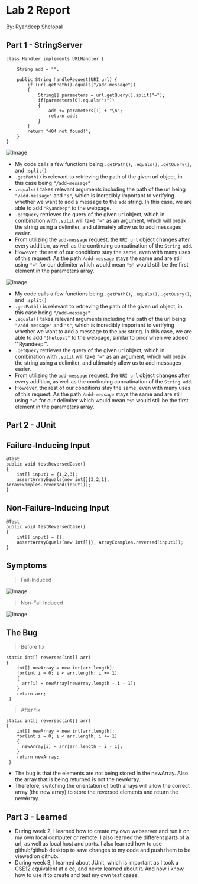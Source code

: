 # Lab 2 Report

By: Ryandeep Shelopal

## Part 1 - StringServer

```
class Handler implements URLHandler {

    String add = "";

    public String handleRequest(URI url) {
        if (url.getPath().equals("/add-message"))
        {
            String[] parameters = url.getQuery().split("="); 
            if(parameters[0].equals("s"))
            {
                add += parameters[1] + "\n";
                return add;
            }
        }
        return "404 not found!";
    }
}
```
![Image](https://user-images.githubusercontent.com/122515834/215408274-60b8760a-e165-4d6c-9425-5f06f207f3d2.png)
* My code calls a few functions being `.getPath()`, `.equals()`, `.getQuery()`, and `.split()`
* `.getPath()` is relevant to retrieving the path of the given url object, in this case being `"/add-message"`
* `.equals()` takes relevant arguments including the path of the url being `"/add-message"` and `"s"`, which is incredibly important to verifying whether we want to add a message to the `add` string. In this case, we are able to add `"Ryandeep"` to the webpage.
* `.getQuery` retrieves the query of the given url object, which in combination with `.split` will take `"="` as an argument, which will break the string using a delimiter, and ultimately allow us to add messages easier.
* From utilizing the `add-message` request, the `URI url` object changes after every addition, as well as the continuing concatination of the `String add`.
* However, the rest of our conditions stay the same, even with many uses of this request. As the path `/add-message` stays the same and are still using `"="` for our delimiter which would mean `"s"` would still be the first element in the parameters array.


![Image](https://user-images.githubusercontent.com/122515834/215408128-5e94e9e0-5316-4138-bdc6-f9d206840041.png)
* My code calls a few functions being `.getPath()`, `.equals()`, `.getQuery()`, and `.split()`
* `.getPath()` is relevant to retrieving the path of the given url object, in this case being `"/add-message"`
* `.equals()` takes relevant arguments including the path of the url being `"/add-message"` and `"s"`, which is incredibly important to verifying whether we want to add a message to the `add` string. In this case, we are able to add `"Shelopal"` to the webpage, similar to prior when we added '"Ryandeep"'.
* `.getQuery` retrieves the query of the given url object, which in combination with `.split` will take `"="` as an argument, which will break the string using a delimiter, and ultimately allow us to add messages easier.
* From utilizing the `add-message` request, the `URI url` object changes after every addition, as well as the continuing concatination of the `String add`.
* However, the rest of our conditions stay the same, even with many uses of this request. As the path `/add-message` stays the same and are still using `"="` for our delimiter which would mean `"s"` would still be the first element in the parameters array.

## Part 2 - JUnit

Failure-Inducing Input
---

```
@Test
public void testReversedCase()
{
    int[] input1 = {1,2,3};
    assertArrayEquals(new int[]{3,2,1}, ArrayExamples.reversed(input1));
}
```

Non-Failure-Inducing Input
---

```
@Test
public void testReversedCase() 
{   
    int[] input1 = {};
    assertArrayEquals(new int[]{}, ArrayExamples.reversed(input1));
}
```

Symptoms
---

> Fail-Induced


![Image](https://user-images.githubusercontent.com/122515834/215419902-eed2291f-f820-4765-8ee2-37c01bd05312.png)
> Non-Fail Induced


![Image](https://user-images.githubusercontent.com/122515834/215420060-4defadff-ad6b-4c66-aefb-8a1d912cb122.png)

The Bug
---

> Before fix

```
static int[] reversed(int[] arr) 
{
    int[] newArray = new int[arr.length];
    for(int i = 0; i < arr.length; i += 1) 
    {
      arr[i] = newArray[newArray.length - i - 1]; 
    }
    return arr;
 }
```

> After fix

```
static int[] reversed(int[] arr)
{
    int[] newArray = new int[arr.length];
    for(int i = 0; i < arr.length; i += 1) 
    {
      newArray[i] = arr[arr.length - i - 1]; 
    }
    return newArray;
 }
```
* The bug is that the elements are not being stored in the newArray. Also the array that is being returned is not the newArray.
* Therefore, switching the orientation of both arrays will allow the correct array (the new array) to store the reversed elements and return the newArray.

## Part 3 - Learned
* During week 2, I learned how to create my own webserver and run it on my own local computer or remote. I also learned the different parts of a url, as well as local host and ports. I also learned how to use github/github desktop to save changes to my code and push them to be viewed on github.
* During week 3, I learned about JUnit, which is important as I took a CSE12 equivalent at a cc, and never learned about it. And now i know how to use it to create and test my own test cases.






